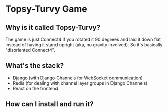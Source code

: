 # Topsy-Turvy Game

## Why is it called Topsy-Turvy?
The game is just Connect4 if you rotated it 90 degrees and laid it down flat instead of having it stand upright (aka, no gravity involved). So it's basically "disoriented Connect4".

## What's the stack?
- Django (with Django Channels for WebSocket communication)
- Redis (for dealing with channel layer groups in Django Channels)
- React on the frontend

## How can I install and run it?
